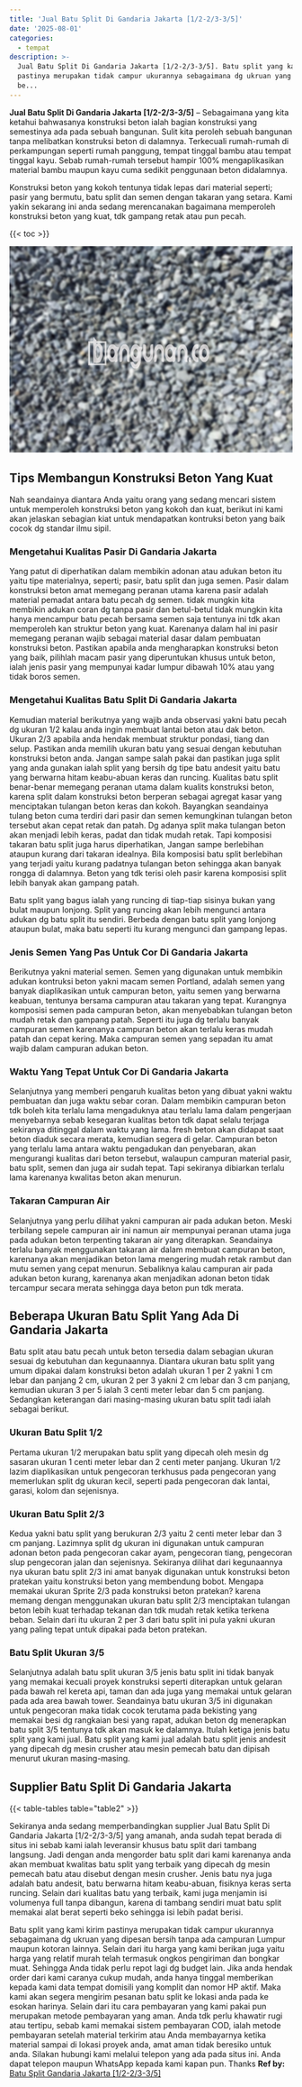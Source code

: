 ```yaml
---
title: 'Jual Batu Split Di Gandaria Jakarta [1/2-2/3-3/5]'
date: '2025-08-01'
categories:
  - tempat
description: >-
  Jual Batu Split Di Gandaria Jakarta [1/2-2/3-3/5]. Batu split yang kami kirim
  pastinya merupakan tidak campur ukurannya sebagaimana dg ukruan yang dipesan
  be...
---
```


**Jual Batu Split Di Gandaria Jakarta \[1/2-2/3-3/5\]** – Sebagaimana yang kita ketahui bahwasanya konstruksi beton ialah bagian konstruksi yang semestinya ada pada sebuah bangunan. Sulit kita peroleh sebuah bangunan tanpa melibatkan konstruksi beton di dalamnya. Terkecuali rumah-rumah di perkampungan seperti rumah panggung, tempat tinggal bambu atau tempat tinggal kayu. Sebab rumah-rumah tersebut hampir 100% mengaplikasikan material bambu maupun kayu cuma sedikit penggunaan beton didalamnya.

Konstruksi beton yang kokoh tentunya tidak lepas dari material seperti; pasir yang bermutu, batu split dan semen dengan takaran yang setara. Kami yakin sekarang ini anda sedang merencanakan bagaimana memperoleh konstruksi beton yang kuat, tdk gampang retak atau pun pecah.

{{< toc >}}

![Jual Batu Split Di Gandaria Jakarta [1/2-2/3-3/5]](/images/jual-batu-split-04.png)

## Tips Membangun Konstruksi Beton Yang Kuat

Nah seandainya diantara Anda yaitu orang yang sedang mencari sistem untuk memperoleh konstruksi beton yang kokoh dan kuat, berikut ini kami akan jelaskan sebagian kiat untuk mendapatkan kontruksi beton yang baik cocok dg standar ilmu sipil.

### Mengetahui Kualitas Pasir Di Gandaria Jakarta

Yang patut di diperhatikan dalam membikin adonan atau adukan beton itu yaitu tipe materialnya, seperti; pasir, batu split dan juga semen. Pasir dalam konstruksi beton amat memegang peranan utama karena pasir adalah material pemadat antara batu pecah dg semen. tidak mungkin kita membikin adukan coran dg tanpa pasir dan betul-betul tidak mungkin kita hanya mencampur batu pecah bersama semen saja tentunya ini tdk akan memperoleh kan struktur beton yang kuat. Karenanya dalam hal ini pasir memegang peranan wajib sebagai material dasar dalam pembuatan konstruksi beton. Pastikan apabila anda mengharapkan konstruksi beton yang baik, pilihlah macam pasir yang diperuntukan khusus untuk beton, ialah jenis pasir yang mempunyai kadar lumpur dibawah 10% atau yang tidak boros semen.

### Mengetahui Kualitas Batu Split Di Gandaria Jakarta

Kemudian material berikutnya yang wajib anda observasi yakni batu pecah dg ukuran 1/2 kalau anda ingin membuat lantai beton atau dak beton. Ukuran 2/3 apabila anda hendak membuat struktur pondasi, tiang dan selup. Pastikan anda memilih ukuran batu yang sesuai dengan kebutuhan konstruksi beton anda. Jangan sampe salah pakai dan pastikan juga split yang anda gunakan ialah split yang bersih dg tipe batu andesit yaitu batu yang berwarna hitam keabu-abuan keras dan runcing. Kualitas batu split benar-benar memegang peranan utama dalam kualits konstruksi beton, karena split dalam konstruksi beton berperan sebagai agregat kasar yang menciptakan tulangan beton keras dan kokoh. Bayangkan seandainya tulang beton cuma terdiri dari pasir dan semen kemungkinan tulangan beton tersebut akan cepat retak dan patah. Dg adanya split maka tulangan beton akan menjadi lebih keras, padat dan tidak mudah retak. Tapi komposisi takaran batu split juga harus diperhatikan, Jangan sampe berlebihan ataupun kurang dari takaran idealnya. Bila komposisi batu split berlebihan yang terjadi yaitu kurang padatnya tulangan beton sehingga akan banyak rongga di dalamnya. Beton yang tdk terisi oleh pasir karena komposisi split lebih banyak akan gampang patah.

Batu split yang bagus ialah yang runcing di tiap-tiap sisinya bukan yang bulat maupun lonjong. Split yang runcing akan lebih mengunci antara adukan dg batu split itu sendiri. Berbeda dengan batu split yang lonjong ataupun bulat, maka batu seperti itu kurang mengunci dan gampang lepas.

### Jenis Semen Yang Pas Untuk Cor Di Gandaria Jakarta

Berikutnya yakni material semen. Semen yang digunakan untuk membikin adukan kontruksi beton yakni macam semen Portland, adalah semen yang banyak diaplikasikan untuk campuran beton, yaitu semen yang berwarna keabuan, tentunya bersama campuran atau takaran yang tepat. Kurangnya komposisi semen pada campuran beton, akan menyebabkan tulangan beton mudah retak dan gampang patah. Seperti itu juga dg terlalu banyak campuran semen karenanya campuran beton akan terlalu keras mudah patah dan cepat kering. Maka campuran semen yang sepadan itu amat wajib dalam campuran adukan beton.

### Waktu Yang Tepat Untuk Cor Di Gandaria Jakarta

Selanjutnya yang memberi pengaruh kualitas beton yang dibuat yakni waktu pembuatan dan juga waktu sebar coran. Dalam membikin campuran beton tdk boleh kita terlalu lama mengaduknya atau terlalu lama dalam pengerjaan menyebarnya sebab kesegaran kualitas beton tdk dapat selalu terjaga sekiranya ditinggal dalam waktu yang lama. fresh beton akan didapat saat beton diaduk secara merata, kemudian segera di gelar. Campuran beton yang terlalu lama antara waktu pengadukan dan penyebaran, akan mengurangi kualitas dari beton tersebut, walaupun campuran material pasir, batu split, semen dan juga air sudah tepat. Tapi sekiranya dibiarkan terlalu lama karenanya kwalitas beton akan menurun.

### Takaran Campuran Air

Selanjutnya yang perlu dilihat yakni campuran air pada adukan beton. Meski terbilang sepele campuran air ini namun air mempunyai peranan utama juga pada adukan beton terpenting takaran air yang diterapkan. Seandainya terlalu banyak menggunakan takaran air dalam membuat campuran beton, karenanya akan menjadikan beton lama mengering mudah retak rambut dan mutu semen yang cepat menurun. Sebaliknya kalau campuran air pada adukan beton kurang, karenanya akan menjadikan adonan beton tidak tercampur secara merata sehingga daya beton pun tdk merata.

## Beberapa Ukuran Batu Split Yang Ada Di Gandaria Jakarta

Batu split atau batu pecah untuk beton tersedia dalam sebagian ukuran sesuai dg kebutuhan dan kegunaannya. Diantara ukuran batu split yang umum dipakai dalam konstruksi beton adalah ukuran 1 per 2 yakni 1 cm lebar dan panjang 2 cm, ukuran 2 per 3 yakni 2 cm lebar dan 3 cm panjang, kemudian ukuran 3 per 5 ialah 3 centi meter lebar dan 5 cm panjang. Sedangkan keterangan dari masing-masing ukuran batu split tadi ialah sebagai berikut.

### Ukuran Batu Split 1/2

Pertama ukuran 1/2 merupakan batu split yang dipecah oleh mesin dg sasaran ukuran 1 centi meter lebar dan 2 centi meter panjang. Ukuran 1/2 lazim diaplikasikan untuk pengecoran terkhusus pada pengecoran yang memerlukan split dg ukuran kecil, seperti pada pengecoran dak lantai, garasi, kolom dan sejenisnya.

### Ukuran Batu Split 2/3

Kedua yakni batu split yang berukuran 2/3 yaitu 2 centi meter lebar dan 3 cm panjang. Lazimnya split dg ukuran ini digunakan untuk campuran adonan beton pada pengecoran cakar ayam, pengecoran tiang, pengecoran slup pengecoran jalan dan sejenisnya. Sekiranya dilihat dari kegunaannya nya ukuran batu split 2/3 ini amat banyak digunakan untuk konstruksi beton pratekan yaitu konstruksi beton yang membendung bobot. Mengapa memakai ukuran Sprite 2/3 pada konstruksi beton pratekan? karena memang dengan menggunakan ukuran batu split 2/3 menciptakan tulangan beton lebih kuat terhadap tekanan dan tdk mudah retak ketika terkena beban. Selain dari itu ukuran 2 per 3 dari batu split ini pula yakni ukuran yang paling tepat untuk dipakai pada beton pratekan.

### Batu Split Ukuran 3/5

Selanjutnya adalah batu split ukuran 3/5 jenis batu split ini tidak banyak yang memakai kecuali proyek konstruksi seperti diterapkan untuk gelaran pada bawah rel kereta api, taman dan ada juga yang memakai untuk gelaran pada ada area bawah tower. Seandainya batu ukuran 3/5 ini digunakan untuk pengecoran maka tidak cocok terutama pada bekisting yang memakai besi dg rangkaian besi yang rapat, adukan beton dg menerapkan batu split 3/5 tentunya tdk akan masuk ke dalamnya. Itulah ketiga jenis batu split yang kami jual. Batu split yang kami jual adalah batu split jenis andesit yang dipecah dg mesin crusher atau mesin pemecah batu dan dipisah menurut ukuran masing-masing.

## Supplier Batu Split Di Gandaria Jakarta

{{< table-tables table="table2" >}}

Sekiranya anda sedang memperbandingkan supplier Jual Batu Split Di Gandaria Jakarta \[1/2-2/3-3/5\] yang amanah, anda sudah tepat berada di situs ini sebab kami ialah leveransir khusus batu split dari tambang langsung. Jadi dengan anda mengorder batu split dari kami karenanya anda akan membuat kwalitas batu split yang terbaik yang dipecah dg mesin pemecah batu atau disebut dengan mesin crusher. Jenis batu nya juga adalah batu andesit, batu berwarna hitam keabu-abuan, fisiknya keras serta runcing. Selain dari kualitas batu yang terbaik, kami juga menjamin isi volumenya full tanpa dibangun, karena di tambang sendiri muat batu split memakai alat berat seperti beko sehingga isi lebih padat berisi.

Batu split yang kami kirim pastinya merupakan tidak campur ukurannya sebagaimana dg ukruan yang dipesan bersih tanpa ada campuran Lumpur maupun kotoran lainnya. Selain dari itu harga yang kami berikan juga yaitu harga yang relatif murah telah termasuk ongkos pengiriman dan bongkar muat. Sehingga Anda tidak perlu repot lagi dg budget lain. Jika anda hendak order dari kami caranya cukup mudah, anda hanya tinggal memberikan kepada kami data tempat domisili yang komplit dan nomor HP aktif. Maka kami akan segera mengirim pesanan batu split ke lokasi anda pada ke esokan harinya. Selain dari itu cara pembayaran yang kami pakai pun merupakan metode pembayaran yang aman. Anda tdk perlu khawatir rugi atau tertipu, sebab kami memakai sistem pembayaran COD, ialah metode pembayaran setelah material terkirim atau Anda membayarnya ketika material sampai di lokasi proyek anda, amat aman tidak beresiko untuk anda. Silakan hubungi kami melalui telepon yang ada pada situs ini. Anda dapat telepon maupun WhatsApp kepada kami kapan pun. Thanks
**Ref by:** [Batu Split Gandaria Jakarta [1/2-2/3-3/5]](https://id.wikipedia.org/wiki/Batu)
